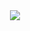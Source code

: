 <div id="header" align="center">
  <img src="https://yt3.googleusercontent.com/XQW8V_9LEoLzaLYzToFDjryMxTJv-NU46dxF9IW0QDnd0nCqMh7eIEu-TSG2Cskhfh2q7mhl=w1707-fcrop64=1,00005a57ffffa5a8-k-c0xffffffff-no-nd-rj"/>  
<!---
<h1>
  La vida está repleta de altibajos y payasos… como yo.
</h1>

</div>
--->


